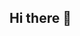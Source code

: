 ## Hi there 👋

<!--
**Kendyn13347/Kendyn13347** is a ✨ _special_ ✨ repository because its `README.md` (this file) appears on your GitHub profile.

Here are some ideas to get you started:

- 🔭 I’m currently working on link lists
- 🌱 I’m currently learning how to use gitHub
- 👯 I’m looking to collaborate on projects
- 🤔 I’m looking for help with projects
- 💬 Ask me about baseball
- 📫 How to reach me: kendyn.fredieu@gmail.com
- 😄 Pronouns: He/Him
- ⚡ Fun fact: I play the violin and baseball
-->
